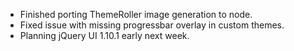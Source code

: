 * Finished porting ThemeRoller image generation to node.
* Fixed issue with missing progressbar overlay in custom themes.
* Planning jQuery UI 1.10.1 early next week.
